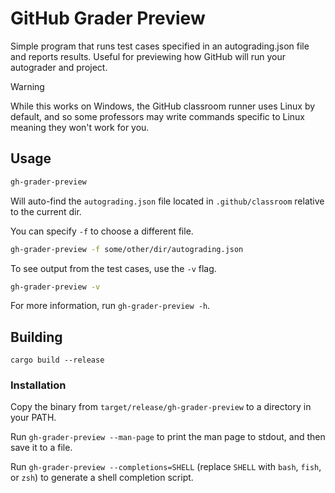 # GitHub Grader Preview

Simple program that runs test cases specified in an autograding.json file and
reports results. Useful for previewing how GitHub will run your autograder and
project.

> [!WARNING]
>
> While this works on Windows, the GitHub classroom runner uses Linux by
> default, and so some professors may write commands specific to Linux meaning
> they won't work for you.

## Usage

```sh
gh-grader-preview
```

Will auto-find the `autograding.json` file located in `.github/classroom`
relative to the current dir.

You can specify `-f` to choose a different file.

```sh
gh-grader-preview -f some/other/dir/autograding.json
```

To see output from the test cases, use the `-v` flag.

```sh
gh-grader-preview -v
```

For more information, run `gh-grader-preview -h`.

## Building

`cargo build --release`

### Installation

Copy the binary from `target/release/gh-grader-preview` to a directory in your
PATH.

Run `gh-grader-preview --man-page` to print the man page to stdout, and then
save it to a file.

Run `gh-grader-preview --completions=SHELL` (replace `SHELL` with `bash`,
`fish`, or `zsh`) to generate a shell completion script.
